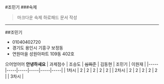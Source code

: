 #조민기
###숙제
>마크다운 숙제
>하로패드 문서 작성

***
##조민기
* 01040402720
* 경기도 용인시 기흥구 보정동
* 연원마을 성원아파트 109동 402호

으어엉어어
**안녕하새요**
| 과제점수 | 조승도 | ~~심희준~~ | 김동현 | 조민기 | 이원재 |
|-----|-----|-----|-----|-----|-----|
| 1차시 | 2 | 2 | 2 | 2 | 2 |
| 2차시 | 2 | 2 | 2 | 2 | 2 |
| 3차시 |
